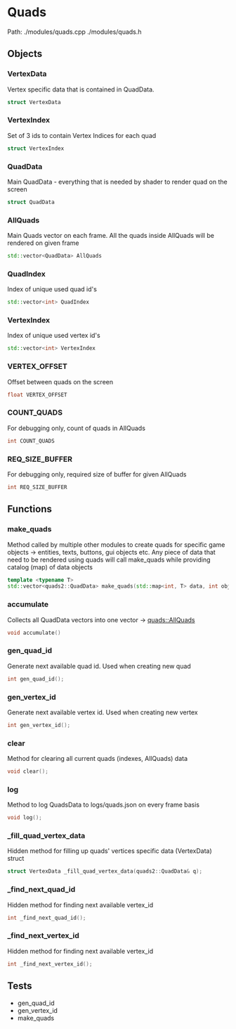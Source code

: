 # Quads
Path: ./modules/quads.cpp   ./modules/quads.h

## Objects

### VertexData
Vertex specific data that is contained in QuadData. 
```c++
struct VertexData
```

### VertexIndex
Set of 3 ids to contain Vertex Indices for each quad
```c++
struct VertexIndex
```

### QuadData
Main QuadData - everything that is needed by shader to render quad on the screen
```c++
struct QuadData
```

### AllQuads
Main Quads vector on each frame. All the quads inside AllQuads will be rendered on given frame

```c++
std::vector<QuadData> AllQuads
```

### QuadIndex
Index of unique used quad id's
```c++
std::vector<int> QuadIndex
```

### VertexIndex
Index of unique used vertex id's
```c++
std::vector<int> VertexIndex
```

### VERTEX_OFFSET
Offset between quads on the screen
```c++
float VERTEX_OFFSET
```

### COUNT_QUADS
For debugging only, count of quads in AllQuads
```c++
int COUNT_QUADS
```


### REQ_SIZE_BUFFER
For debugging only, required size of buffer for given AllQuads
```c++
int REQ_SIZE_BUFFER
```

## Functions

### make_quads
Method called by multiple other modules to create quads for specific game objects ->
entities, texts, buttons, gui objects etc. Any piece of data that need to be rendered using quads will call make_quads while providing catalog (map) of data objects

```c++
template <typename T>
std::vector<quads2::QuadData> make_quads(std::map<int, T> data, int object_type_id)
```

### accumulate
Collects all QuadData vectors into one vector -> [quads::AllQuads](quads.md#AllQuads)
```c++
void accumulate()
```

### gen_quad_id
Generate next available quad id. Used when creating new quad
```c++
int gen_quad_id();
```

### gen_vertex_id
Generate next available vertex id. Used when creating new vertex

```c++
int gen_vertex_id();
```

### clear
Method for clearing all current quads (indexes, AllQuads) data
```c++
void clear();
```

### log
Method to log QuadsData to logs/quads.json on every frame basis
```c++
void log();
```

### _fill_quad_vertex_data
Hidden method for filling up quads' vertices  specific data (VertexData) struct
```c++
struct VertexData _fill_quad_vertex_data(quads2::QuadData& q);
```

### _find_next_quad_id
Hidden method for finding next available vertex_id
```c++
int _find_next_quad_id();
```

### _find_next_vertex_id
Hidden method for finding next available vertex_id
```c++
int _find_next_vertex_id();
```


## Tests
- gen_quad_id
- gen_vertex_id
- make_quads
